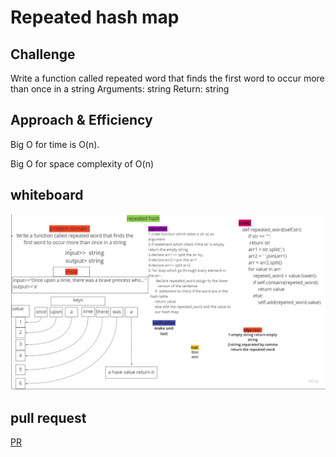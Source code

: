 # Repeated hash map
<!-- Short summary or background information -->

## Challenge
<!-- Description of the challenge -->
Write a function called repeated word that finds the first word to occur more than once in a string
Arguments: string
Return: string

## Approach & Efficiency
<!-- What approach did you take? Why? What is the Big O space/time for this approach? -->
Big O for time is O(n).

Big O for space complexity of O(n)

## whiteboard
![](repeated.jpg)


## pull request
[PR](https://github.com/mohammadsilwadi/data-structures-and-algorithms/pull/40)
